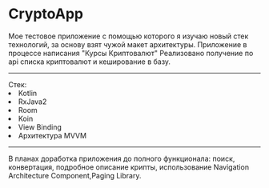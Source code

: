 # CryptoApp
Мое тестовое приложение с помощью которого я изучаю новый стек технологий, за основу взят чужой макет архитектуры.
Приложение в процессе написания "Курсы Криптовалют"
Реализовано получение по api списка криптовалют и кеширование в базу.
<hr>Стек:
<li>Kotlin
<li>RxJava2
<li>Room
<li>Koin
<li>View Binding
<li>Архитектура MVVM
<hr>
В планах доработка приложения до полного функционала: поиск, конвертация, подробное описание крипты, использование Navigation Architecture Component,Paging Library.


